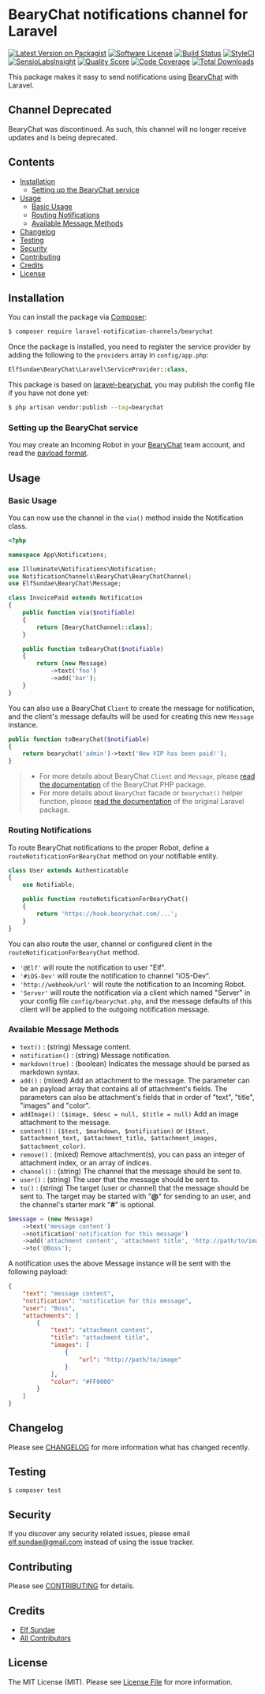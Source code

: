 # BearyChat notifications channel for Laravel

[![Latest Version on Packagist](https://img.shields.io/packagist/v/laravel-notification-channels/bearychat.svg?style=flat-square)](https://packagist.org/packages/laravel-notification-channels/bearychat)
[![Software License](https://img.shields.io/badge/license-MIT-brightgreen.svg?style=flat-square)](LICENSE.md)
[![Build Status](https://img.shields.io/travis/laravel-notification-channels/bearychat/master.svg?style=flat-square)](https://travis-ci.org/laravel-notification-channels/bearychat)
[![StyleCI](https://styleci.io/repos/66657812/shield)](https://styleci.io/repos/66657812)
[![SensioLabsInsight](https://img.shields.io/sensiolabs/i/69edea46-6837-4c7c-9b2f-11c8e320379b.svg?style=flat-square)](https://insight.sensiolabs.com/projects/69edea46-6837-4c7c-9b2f-11c8e320379b)
[![Quality Score](https://img.shields.io/scrutinizer/g/laravel-notification-channels/bearychat.svg?style=flat-square)](https://scrutinizer-ci.com/g/laravel-notification-channels/bearychat)
[![Code Coverage](https://img.shields.io/scrutinizer/coverage/g/laravel-notification-channels/bearychat/master.svg?style=flat-square)](https://scrutinizer-ci.com/g/laravel-notification-channels/bearychat/?branch=master)
[![Total Downloads](https://img.shields.io/packagist/dt/laravel-notification-channels/bearychat.svg?style=flat-square)](https://packagist.org/packages/laravel-notification-channels/bearychat)

This package makes it easy to send notifications using [BearyChat][] with Laravel.

## Channel Deprecated

BearyChat was discontinued. As such, this channel will no longer receive updates and is being deprecated.

## Contents

- [Installation](#installation)
  - [Setting up the BearyChat service](#setting-up-the-bearychat-service)
- [Usage](#usage)
  - [Basic Usage](#basic-usage)
  - [Routing Notifications](#routing-notifications)
  - [Available Message Methods](#available-message-methods)
- [Changelog](#changelog)
- [Testing](#testing)
- [Security](#security)
- [Contributing](#contributing)
- [Credits](#credits)
- [License](#license)


## Installation

You can install the package via [Composer](https://getcomposer.org):

```sh
$ composer require laravel-notification-channels/bearychat
```

Once the package is installed, you need to register the service provider by adding the following to the `providers` array in `config/app.php`:

```php
ElfSundae\BearyChat\Laravel\ServiceProvider::class,
```

This package is based on [laravel-bearychat][], you may publish the config file if you have not done yet:

```sh
$ php artisan vendor:publish --tag=bearychat
```

### Setting up the BearyChat service

You may create an Incoming Robot in your [BearyChat][] team account, and read the [payload format][incoming].

## Usage

### Basic Usage

You can now use the channel in the `via()` method inside the Notification class.

```php
<?php

namespace App\Notifications;

use Illuminate\Notifications\Notification;
use NotificationChannels\BearyChat\BearyChatChannel;
use ElfSundae\BearyChat\Message;

class InvoicePaid extends Notification
{
    public function via($notifiable)
    {
        return [BearyChatChannel::class];
    }

    public function toBearyChat($notifiable)
    {
        return (new Message)
            ->text('foo')
            ->add('bar');
    }
}
```

You can also use a BearyChat `Client`  to create the message for notification, and the client's message defaults will be used for creating this new `Message` instance.

```php
public function toBearyChat($notifiable)
{
    return bearychat('admin')->text('New VIP has been paid!');
}
```

> + For more details about BearyChat `Client` and `Message`, please [read the documentation][php-bearychat] of the BearyChat PHP package.
> + For more details about `BearyChat` facade or `bearychat()` helper function, please [read the documentation][laravel-bearychat] of the original Laravel package.

### Routing Notifications

To route BearyChat notifications to the proper Robot, define a `routeNotificationForBearyChat` method on your notifiable entity.

```php
class User extends Authenticatable
{
    use Notifiable;

    public function routeNotificationForBearyChat()
    {
        return 'https://hook.bearychat.com/...';
    }
}
```

You can also route the user, channel or configured client in the `routeNotificationForBearyChat` method.

- `'@Elf'` will route the notification to user "Elf".
- `'#iOS-Dev'` will route the notification to channel "iOS-Dev".
- `'http://webhook/url'` will route the notification to an Incoming Robot.
- `'Server'` will route the notification via a client which named "Server" in your config file `config/bearychat.php`, and the message defaults of this client will be applied to the outgoing notification message.

### Available Message Methods

- `text()` : (string) Message content.
- `notification()` : (string) Message notification.
- `markdown(true)` : (boolean) Indicates the message should be parsed as markdown syntax.
- `add()` : (mixed) Add an attachment to the message. The parameter can be an payload array that contains all of attachment's fields. The parameters can also be attachment's fields that in order of "text", "title", "images" and "color".
- `addImage()` : `($image, $desc = null, $title = null)` Add an image attachment to the message.
- `content()` : `($text, $markdown, $notification)` or `($text, $attachment_text, $attachment_title, $attachment_images, $attachment_color)`.
- `remove()` : (mixed) Remove attachment(s), you can pass an integer of attachment index, or an array of indices.
- `channel()` : (string) The channel that the message should be sent to.
- `user()` : (string) The user that the message should be sent to.
- `to()` : (string) The target (user or channel) that the message should be sent to. The target may be started with "**@**" for sending to an user, and the channel's starter mark "**#**" is optional.

```php
$message = (new Message)
    ->text('message content')
    ->notification('notification for this message')
    ->add('attachment content', 'attachment title', 'http://path/to/image', '#FF0000')
    ->to('@Boss');
```

A notification uses the above Message instance will be sent with the following payload:

```json
{
    "text": "message content",
    "notification": "notification for this message",
    "user": "Boss",
    "attachments": [
        {
            "text": "attachment content",
            "title": "attachment title",
            "images": [
                {
                    "url": "http://path/to/image"
                }
            ],
            "color": "#FF0000"
        }
    ]
}
```

## Changelog

Please see [CHANGELOG](CHANGELOG.md) for more information what has changed recently.

## Testing

``` bash
$ composer test
```

## Security

If you discover any security related issues, please email elf.sundae@gmail.com instead of using the issue tracker.

## Contributing

Please see [CONTRIBUTING](CONTRIBUTING.md) for details.

## Credits

- [Elf Sundae](https://github.com/ElfSundae)
- [All Contributors](../../contributors)

## License

The MIT License (MIT). Please see [License File](LICENSE.md) for more information.

[BearyChat]: https://bearychat.com
[laravel-bearychat]: https://github.com/ElfSundae/laravel-bearychat
[php-bearychat]: https://github.com/ElfSundae/bearychat
[incoming]: https://bearychat.com/integrations/incoming
